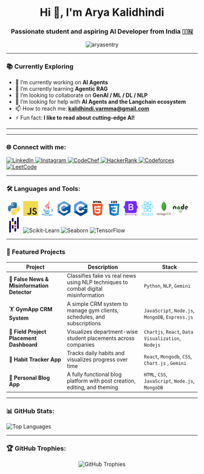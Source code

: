 <h1 align="center">Hi 👋, I'm Arya Kalidhindi</h1>
<h3 align="center">Passionate student and aspiring AI Developer from India 🇮🇳</h3>

<p align="center">
  <img src="https://komarev.com/ghpvc/?username=aryasentry&label=Profile%20views&color=0e75b6&style=flat" alt="aryasentry" />
</p>

---

### 📚 Currently Exploring
- 🔭 I’m currently working on **AI Agents**
- 🌱 I’m currently learning **Agentic RAG**
- 👯 I’m looking to collaborate on **GenAI / ML / DL / NLP**
- 🤝 I’m looking for help with **AI Agents and the Langchain ecosystem**
- 📫 How to reach me: **kalidhindi.varmma@gmail.com**
- ⚡ Fun fact: **I like to read about cutting-edge AI!**

---



---

### 🌐 Connect with me:
<p align="left">
  <a href="https://linkedin.com/in/kalidhindi-arya-varmma-484207214" target="_blank">
    <img src="https://raw.githubusercontent.com/rahuldkjain/github-profile-readme-generator/master/src/images/icons/Social/linked-in-alt.svg" alt="LinkedIn" width="40" height="30"/>
  </a>
  <a href="https://instagram.com/arya_kalidhindi" target="_blank">
    <img src="https://raw.githubusercontent.com/rahuldkjain/github-profile-readme-generator/master/src/images/icons/Social/instagram.svg" alt="Instagram" width="40" height="30"/>
  </a>
  <a href="https://www.codechef.com/users/aryavarmma1" target="_blank">
    <img src="https://cdn.jsdelivr.net/npm/simple-icons@3.1.0/icons/codechef.svg" alt="CodeChef" width="40" height="30"/>
  </a>
  <a href="https://www.hackerrank.com/kalidhindi_varm1" target="_blank">
    <img src="https://raw.githubusercontent.com/rahuldkjain/github-profile-readme-generator/master/src/images/icons/Social/hackerrank.svg" alt="HackerRank" width="40" height="30"/>
  </a>
  <a href="https://codeforces.com/profile/kalidhindi.arya.varmma" target="_blank">
    <img src="https://raw.githubusercontent.com/rahuldkjain/github-profile-readme-generator/master/src/images/icons/Social/codeforces.svg" alt="Codeforces" width="40" height="30"/>
  </a>
  <a href="https://www.leetcode.com/puieg3xave" target="_blank">
    <img src="https://raw.githubusercontent.com/rahuldkjain/github-profile-readme-generator/master/src/images/icons/Social/leet-code.svg" alt="LeetCode" width="40" height="30"/>
  </a>
</p>

---

### 🛠️ Languages and Tools:
<p align="left">
  <img src="https://raw.githubusercontent.com/devicons/devicon/master/icons/python/python-original.svg" alt="Python" width="40" height="40"/>
  <img src="https://raw.githubusercontent.com/devicons/devicon/master/icons/javascript/javascript-original.svg" alt="JavaScript" width="40" height="40"/>
  <img src="https://raw.githubusercontent.com/devicons/devicon/master/icons/java/java-original.svg" alt="Java" width="40" height="40"/>
  <img src="https://raw.githubusercontent.com/devicons/devicon/master/icons/c/c-original.svg" alt="C" width="40" height="40"/>
  <img src="https://raw.githubusercontent.com/devicons/devicon/master/icons/cplusplus/cplusplus-original.svg" alt="C++" width="40" height="40"/>
  <img src="https://raw.githubusercontent.com/devicons/devicon/master/icons/html5/html5-original-wordmark.svg" alt="HTML" width="40" height="40"/>
  <img src="https://raw.githubusercontent.com/devicons/devicon/master/icons/css3/css3-original-wordmark.svg" alt="CSS" width="40" height="40"/>
  <img src="https://raw.githubusercontent.com/devicons/devicon/master/icons/bootstrap/bootstrap-plain-wordmark.svg" alt="Bootstrap" width="40" height="40"/>
  <img src="https://raw.githubusercontent.com/devicons/devicon/master/icons/react/react-original-wordmark.svg" alt="React" width="40" height="40"/>
  <img src="https://raw.githubusercontent.com/devicons/devicon/master/icons/mongodb/mongodb-original-wordmark.svg" alt="MongoDB" width="40" height="40"/>
  <img src="https://raw.githubusercontent.com/devicons/devicon/master/icons/nodejs/nodejs-original-wordmark.svg" alt="Node.js" width="40" height="40"/>
  <img src="https://raw.githubusercontent.com/devicons/devicon/master/icons/pandas/pandas-original.svg" alt="Pandas" width="40" height="40"/>
  <img src="https://upload.wikimedia.org/wikipedia/commons/0/05/Scikit_learn_logo_small.svg" alt="Scikit-Learn" width="40" height="40"/>
  <img src="https://seaborn.pydata.org/_images/logo-mark-lightbg.svg" alt="Seaborn" width="40" height="40"/>
  <img src="https://www.vectorlogo.zone/logos/tensorflow/tensorflow-icon.svg" alt="TensorFlow" width="40" height="40"/>
</p>

---

### 📌 Featured Projects

| Project | Description | Stack |
|--------|-------------|-------|
| 🧠 **False News & Misinformation Detector** | Classifies fake vs real news using NLP techniques to combat digital misinformation | `Python`, `NLP`, `Gemini` |
| 🏋️ **GymApp CRM System** | A simple CRM system to manage gym clients, schedules, and subscriptions | `JavaScript`, `Node.js`, `MongoDB`, `Express.js` |
| 📍 **Field Project Placement Dashboard** | Visualizes department-wise student placements across companies | `Chartjs`, `React`, `Data Visualization`, `Nodejs` |
| 📅 **Habit Tracker App** | Tracks daily habits and visualizes progress over time | `React`, `Mongodb`, `CSS`, `Chart.js` , `Gemini`|
| 📝 **Personal Blog App** | A fully functional blog platform with post creation, editing, and theming | `HTML`, `CSS`, `JavaScript`, `Node.js`, `MongoDB` |


---

### 📊 GitHub Stats:
<p align="left">
  <img src="https://github-readme-stats.vercel.app/api/top-langs?username=aryasentry&show_icons=true&locale=en&layout=compact" alt="Top Languages"/>
</p>


---

### 🏆 GitHub Trophies:
<p align="center">
  <img src="https://github-profile-trophy.vercel.app/?username=aryasentry" alt="GitHub Trophies"/>
</p>
